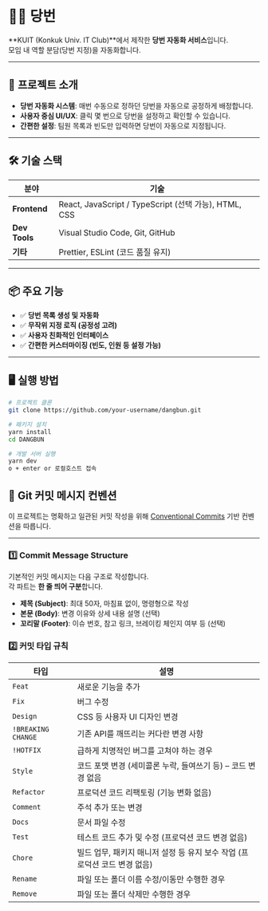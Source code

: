 # 🧑‍💼 당번

**KUIT (Konkuk Univ. IT Club)**에서 제작한 **당번 자동화 서비스**입니다.  
모임 내 역할 분담(당번 지정)을 자동화합니다.

---

## 🚀 프로젝트 소개

- **당번 자동화 시스템**: 매번 수동으로 정하던 당번을 자동으로 공정하게
  배정합니다.
- **사용자 중심 UI/UX**: 클릭 몇 번으로 당번을 설정하고 확인할 수 있습니다.
- **간편한 설정**: 팀원 목록과 빈도만 입력하면 당번이 자동으로 지정됩니다.

---

## 🛠 기술 스택

| 분야          | 기술                                                  |
| ------------- | ----------------------------------------------------- |
| **Frontend**  | React, JavaScript / TypeScript (선택 가능), HTML, CSS |
| **Dev Tools** | Visual Studio Code, Git, GitHub                       |
| **기타**      | Prettier, ESLint (코드 품질 유지)                     |

---

## 📦 주요 기능

- ✅ **당번 목록 생성 및 자동화**
- ✅ **무작위 지정 로직 (공정성 고려)**
- ✅ **사용자 친화적인 인터페이스**
- ✅ **간편한 커스터마이징 (빈도, 인원 등 설정 가능)**

---

## 🖥️ 실행 방법

```bash
# 프로젝트 클론
git clone https://github.com/your-username/dangbun.git

# 패키지 설치
yarn install
cd DANGBUN

# 개발 서버 실행
yarn dev
o + enter or 로컬호스트 접속
```

## 🧾 Git 커밋 메시지 컨벤션

이 프로젝트는 명확하고 일관된 커밋 작성을 위해
[Conventional Commits](https://www.conventionalcommits.org/) 기반 컨벤션을
따릅니다.

---

### 1️⃣ Commit Message Structure

기본적인 커밋 메시지는 다음 구조로 작성합니다.  
각 파트는 **한 줄 띄어 구분**합니다.

- **제목 (Subject)**: 최대 50자, 마침표 없이, 명령형으로 작성
- **본문 (Body)**: 변경 이유와 상세 내용 설명 (선택)
- **꼬리말 (Footer)**: 이슈 번호, 참고 링크, 브레이킹 체인지 여부 등 (선택)

### 2️⃣ 커밋 타입 규칙

| 타입               | 설명                                                                      |
| ------------------ | ------------------------------------------------------------------------- |
| `Feat`             | 새로운 기능을 추가                                                        |
| `Fix`              | 버그 수정                                                                 |
| `Design`           | CSS 등 사용자 UI 디자인 변경                                              |
| `!BREAKING CHANGE` | 기존 API를 깨뜨리는 커다란 변경 사항                                      |
| `!HOTFIX`          | 급하게 치명적인 버그를 고쳐야 하는 경우                                   |
| `Style`            | 코드 포맷 변경 (세미콜론 누락, 들여쓰기 등) – 코드 변경 없음              |
| `Refactor`         | 프로덕션 코드 리팩토링 (기능 변화 없음)                                   |
| `Comment`          | 주석 추가 또는 변경                                                       |
| `Docs`             | 문서 파일 수정                                                            |
| `Test`             | 테스트 코드 추가 및 수정 (프로덕션 코드 변경 없음)                        |
| `Chore`            | 빌드 업무, 패키지 매니저 설정 등 유지 보수 작업 (프로덕션 코드 변경 없음) |
| `Rename`           | 파일 또는 폴더 이름 수정/이동만 수행한 경우                               |
| `Remove`           | 파일 또는 폴더 삭제만 수행한 경우                                         |
